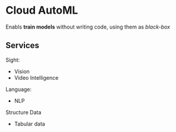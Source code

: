 # Cloud AutoML
Enabls **train models** without writing code, using them as *black-box*

## Services
Sight:
- Vision
- Video Intelligence

Language:
- NLP

Structure Data
- Tabular data